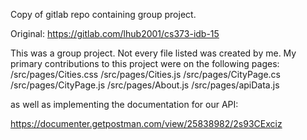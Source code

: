 Copy of gitlab repo containing group project.

Original: https://gitlab.com/lhub2001/cs373-idb-15

This was a group project. Not every file listed was created by me. My primary contributions to this project were on the following pages:
/src/pages/Cities.css
/src/pages/Cities.js
/src/pages/CityPage.cs
/src/pages/CityPage.js
/src/pages/About.js
/src/pages/apiData.js

as well as implementing the documentation for our API:

https://documenter.getpostman.com/view/25838982/2s93CExciz
